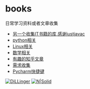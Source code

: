 # books
日常学习资料或者文章收集

- [另一个收集IT书籍的库,感谢justjavac](https://github.com/justjavac/free-programming-books-zh_CN)
- [python相关](python.md)
- [Linux相关](linux.md)
- [数学相关](math.md)
- [有趣的知乎文章](zhihu.md)
- [需求收集](requirements.md)
- [Pycharm快捷键](http://www.cnblogs.com/zhangpengshou/p/3555767.html)

[![DiLLinger](https://dillinger.io/apple-touch-icon.png)](https://dillinger.io/)
[![N|Solid](https://cldup.com/dTxpPi9lDf.thumb.png)](https://nodesource.com/products/nsolid)